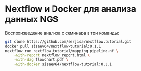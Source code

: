 # Nextflow и Docker для анализа данных NGS

Воспроизведение анализа с семинара в три команды:
```bash
git clone https://github.com/serjisa/nextflow.tutorial.git
docker pull sisaev64/nextflow-tutorial:0.1.1
nextflow run nextflow.tutorial/mapping_pipeline.nf \
    -with-report nextflow_report.html \
    -with-dag flowchart.pdf \
    -with-docker sisaev64/nextflow-tutorial:0.1.1
```
